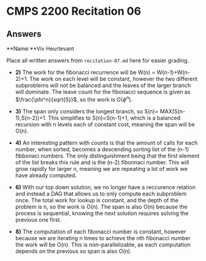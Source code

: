 # CMPS 2200 Recitation 06
## Answers

**Name:**Viv Heurtevant



Place all written answers from `recitation-07.md` here for easier grading.



- **2)** The work for the fibonacci recurrence will be W(n) = W(n-1)+W(n-2)+1. The work on each level will be constant, however the two different subproblems will not be balanced and the leaves of the larger branch will dominate. The leave count for the fibonacci sequence is given as $\frac{\phi^n}{sqrt{5}}$, so the work is O($\phi^n$).

- **3)** The span only considers the longest branch, so S(n)= MAX(S(n-1),S(n-2))+1. This simplifies to S(n)=S(n-1)+1, which is a balanced recursion with n levels each of constant cost, meaning the span will be O(n).

- **4)** An interesting pattern with counts is that the amount of calls for each number, when sorted, becomes a descending sorting list of the (n-1) fibbonaci numbers. The only distinguishment being that the first element of the list breaks this rule and is the (n-2) fibonnaci number. This will grow rapidly for larger n, meaning we are repeating a lot of work we have already computed.

- **6)** With our top down solution, we no longer have a reccurence relation and instead a DAG that allows us to only compute each subproblem once. The total work for lookup is constant, and the depth of the problem is n, so the work is O(n). The span is also O(n) because the process is sequential, knowing the next solution requires solving the previous one first.

- **8)** The computation of each fibonacci number is constant, however because we are iterating n times to achieve the nth fibonacci number the work will be O(n). This is non-parallelizable, as each computation depends on the previous so span is also O(n).
